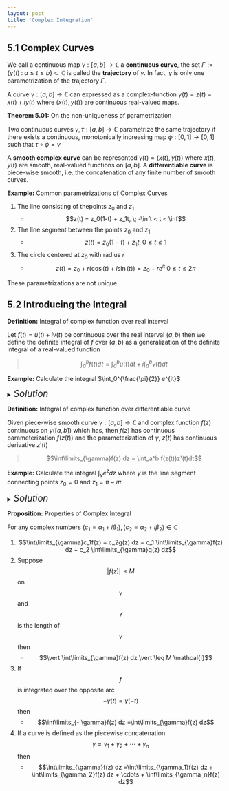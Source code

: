 ```yaml
---
layout: post
title: 'Complex Integration'
---
```


## 5.1 Complex Curves

We call a continuous map $\gamma: [a,b] \rightarrow \mathbb{C}$ a **continuous curve**, the set $\Gamma:= \lbrace \gamma(t) \; : \; a \leq t \leq b \rbrace  \subset \mathbb{C}$ is called the **trajectory** of $\gamma$. In fact, $\gamma$ is only one parametrization of the trajectory $\Gamma$. 

A curve $\gamma: [a,b] \rightarrow \mathbb{C}$ can expressed as a complex-function $\gamma(t) = z(t) = x(t) + iy(t)$ where $(x(t),y(t))$ are continuous real-valued maps.

<div class="proposition" markdown="1">

**Theorem 5.01:** On the non-uniqueness of parametrization

Two continuous curves $\gamma, \tau: [a,b] \rightarrow \mathbb{C}$ parametrize the same trajectory if there exists a continuous, monotonically increasing map $\phi: [0,1] \rightarrow [0,1]$ such that $\tau \circ \phi = \gamma$
</div>

A **smooth complex curve** can be represented $\gamma(t) = (x(t),y(t))$ where $x(t)$, $y(t)$ are smooth, real-valued functions on $[a,b]$. A **differentiable curve** is piece-wise smooth, i.e. the concatenation of any finite number of smooth curves.

<div class="example" markdown="1">

**Example:** Common parametrizations of Complex Curves

1. The line consisting of thepoints $z_0$ and $z_1$
    - $$z(t) = z_0(1-t) + z_1t, \; -\inft < t < \inf$$
2. The line segment between the points $z_0$ and $z_1$
    - $$z(t) = z_0(1-t) + z_1t, \; 0 \leq t \leq 1$$
3. The circle centered at $z_0$ with radius $r$
    - $$z(t) = z_0 + r(\cos(t) + i\sin(t)) = z_0 + re^{it} \; 0 \leq t \leq 2 \pi$$

These parametrizations are not unique.
</div>

## 5.2 Introducing the Integral

<div class="example" markdown="1">

**Definition:** Integral of complex function over real interval

Let $f(t) = u(t) + iv(t)$ be continuous over the real interval $(a,b)$ then we define the definite integral of $f$ over $(a,b)$ as a generalization of the definite integral of a real-valued function
> $$\int_a^b f(t) dt = \int_a^b u(t)dt + i \int_a^b v(t)dt$$ $$$$
</div>

<div class="example" markdown="1">

**Example:** Calculate the integral $\int_0^{\frac{\pi}{2}} e^{it}$

<details>
<summary><i style="font-size:150%;">Solution</i></summary>

Direct application of Euler's formula gives us $e^{it} = \cos(t) + i \sin(t)$, 
> $$\int_0^{\frac{\pi}{2}} e^{it} = \int_0^{\frac{\pi}{2}} \cos(t) + i \int_0^{\frac{\pi}{2}} \sin(t)$$ $$$$
> $$ \quad \quad = \sin(t) \vert_0^{\frac{\pi}{2}} + i \cos(t) \vert_0^{\frac{\pi}{2}} = 1 + i$$ $$$$
</details>
</div>

<div class="definition" markdown="1">

**Definition:** Integral of complex function over differentiable curve

Given piece-wise smooth curve $\gamma: [a,b] \rightarrow \mathbb{C}$ and complex function $f(z)$ continuous on $\gamma([a,b])$ which has, then $f(z)$ has continuous parameterization $f(z(t))$ and the parameterization of $\gamma$, $z(t)$ has continuous derivative $z'(t)$
> $$\int\limits_{\gamma}f(z) dz = \int_a^b f(z(t))z'(t)dt$$ $$$$
</div>

<div class="example" markdown="1">

**Example:** Calculate the integral $\int_{\gamma} e^{z} dz$ where $\gamma$ is the line segment connecting points $z_0 = 0$ and $z_1 = \pi - i \pi$

<details>
<summary><i style="font-size:150%;">Solution</i></summary>

$\gamma$ might be parameterized as $z(t) = (1-t)z_0 + t z_1 = \pi t - i \pi t$ where $0 \leq t \leq 1$ with $z'(t) = \pi - i \pi$ and $f(z(t)) = e^{t(\pi - i \pi )}$ such that
> $$\int\limits_{\gamma} e^{z} dz =  (\pi - i \pi) \int_0^1 e^{t(\pi - i \pi)}dt$$ $$$$
> $$ \quad \quad = \frac{(\pi - i \pi)}{(\pi - i \pi)} e^{t(\pi - i \pi)} \vert_0^1 = e^{\pi(1 - i)} - 1$$
> $$ \quad \quad =  e^{\pi}e^{- i \pi} - 1 = e^{\pi}(\cos(-\pi) + i \sin(-\pi)) - 1 = -e^{\pi} - 1$$

</details>
</div>

<div class="proposition" markdown="1">

**Proposition:** Properties of Complex Integral

For any complex numbers $(c_1 = \alpha_1 + i \beta_1), (c_2 = \alpha_2 + i \beta_2) \in \mathbb{C}$
1. $$\int\limits_{\gamma}c_1f(z) + c_2g(z) dz = c_1 \int\limits_{\gamma}f(z) dz + c_2 \int\limits_{\gamma}g(z) dz$$ $$$$
2. Suppose $$\vert f(z) \vert \leq M$$ on $$\gamma$$ and $$\mathcal{l}$$ is the length of $$\gamma$$ then
    - $$\vert \int\limits_{\gamma}f(z) dz \vert \leq M \mathcal{l}$$ $$$$
3. If $$f$$ is integrated over the opposite arc $$- \gamma(t) = \gamma(-t)$$ then
    - $$\int\limits_{- \gamma}f(z) dz =\int\limits_{\gamma}f(z) dz$$ $$$$
4. If a curve is defined as the piecewise concatenation $$\gamma = \gamma_1 + \gamma_2 + \cdots + \gamma_n$$ then
    - $$\int\limits_{\gamma}f(z) dz =\int\limits_{\gamma_1}f(z) dz + \int\limits_{\gamma_2}f(z) dz + \cdots + \int\limits_{\gamma_n}f(z) dz$$ $$$$

</div>
